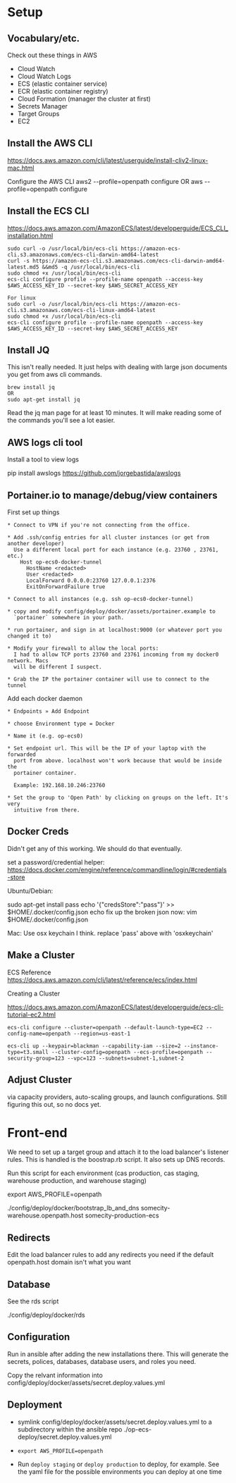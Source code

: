 # Setup

## Vocabulary/etc.

  Check out these things in AWS

  * Cloud Watch
  * Cloud Watch Logs
  * ECS (elastic container service)
  * ECR (elastic container registry)
  * Cloud Formation (manager the cluster at first)
  * Secrets Manager
  * Target Groups
  * EC2

##  Install the AWS CLI
  https://docs.aws.amazon.com/cli/latest/userguide/install-cliv2-linux-mac.html

  Configure the AWS CLI
  aws2 --profile=openpath configure
  OR
  aws --profile=openpath configure

##  Install the ECS CLI
  https://docs.aws.amazon.com/AmazonECS/latest/developerguide/ECS_CLI_installation.html
  ```
  sudo curl -o /usr/local/bin/ecs-cli https://amazon-ecs-cli.s3.amazonaws.com/ecs-cli-darwin-amd64-latest
  curl -s https://amazon-ecs-cli.s3.amazonaws.com/ecs-cli-darwin-amd64-latest.md5 &&md5 -q /usr/local/bin/ecs-cli
  sudo chmod +x /usr/local/bin/ecs-cli
  ecs-cli configure profile --profile-name openpath --access-key $AWS_ACCESS_KEY_ID --secret-key $AWS_SECRET_ACCESS_KEY
  ```

  ```
  For linux
  sudo curl -o /usr/local/bin/ecs-cli https://amazon-ecs-cli.s3.amazonaws.com/ecs-cli-linux-amd64-latest
  sudo chmod +x /usr/local/bin/ecs-cli
  ecs-cli configure profile --profile-name openpath --access-key $AWS_ACCESS_KEY_ID --secret-key $AWS_SECRET_ACCESS_KEY
  ```

## Install JQ
  This isn't really needed. It just helps with dealing with large json documents you get from aws cli commands.

  ```
  brew install jq
  OR
  sudo apt-get install jq
  ```

  Read the jq man page for at least 10 minutes. It will make reading some of the commands you'll see a lot easier.


## AWS logs cli tool

  Install a tool to view logs

  pip install awslogs
  https://github.com/jorgebastida/awslogs

## Portainer.io to manage/debug/view containers

  First set up things

    * Connect to VPN if you're not connecting from the office.

    * Add .ssh/config entries for all cluster instances (or get from another developer)
      Use a different local port for each instance (e.g. 23760 , 23761, etc.)
        Host op-ecs0-docker-tunnel
          HostName <redacted>
          User <redacted>
          LocalForward 0.0.0.0:23760 127.0.0.1:2376
          ExitOnForwardFailure true

    * Connect to all instances (e.g. ssh op-ecs0-docker-tunnel)

    * copy and modify config/deploy/docker/assets/portainer.example to
      `portainer` somewhere in your path.

    * run portainer, and sign in at localhost:9000 (or whatever port you changed it to)

    * Modify your firewall to allow the local ports:
      I had to allow TCP ports 23760 and 23761 incoming from my docker0 network. Macs
      will be different I suspect.

    * Grab the IP the portainer container will use to connect to the tunnel

  Add each docker daemon

    * Endpoints » Add Endpoint

    * choose Environment type = Docker

    * Name it (e.g. op-ecs0)

    * Set endpoint url. This will be the IP of your laptop with the forwarded
      port from above. localhost won't work because that would be inside the
      portainer container.

      Example: 192.168.10.246:23760

    * Set the group to 'Open Path' by clicking on groups on the left. It's very
      intuitive from there.

## Docker Creds

   Didn't get any of this working. We should do that eventually.

   set a password/credential helper:
   https://docs.docker.com/engine/reference/commandline/login/#credentials-store


   Ubuntu/Debian:


   sudo apt-get install pass
   echo '{"credsStore":"pass"}' >> $HOME/.docker/config.json
   echo fix up the broken json now:
   vim $HOME/.docker/config.json

   Mac:
   Use osx keychain I think. replace 'pass' above with 'osxkeychain'

## Make a Cluster

  ECS Reference
  https://docs.aws.amazon.com/cli/latest/reference/ecs/index.html

  Creating a Cluster

  https://docs.aws.amazon.com/AmazonECS/latest/developerguide/ecs-cli-tutorial-ec2.html

  ```
  ecs-cli configure --cluster=openpath --default-launch-type=EC2 --config-name=openpath --region=us-east-1

  ecs-cli up --keypair=blackman --capability-iam --size=2 --instance-type=t3.small --cluster-config=openpath --ecs-profile=openpath --security-group=123 --vpc=123 --subnets=subnet-1,subnet-2
  ```


## Adjust Cluster

  via capacity providers, auto-scaling groups, and launch configurations.
  Still figuring this out, so no docs yet.

# Front-end

  We need to set up a target group and attach it to the load balancer's
  listener rules. This is handled is the boostrap.rb script. It also sets up
  DNS records.

  Run this script for each environment (cas production, cas staging, warehouse
  production, and warehouse staging)

  export AWS_PROFILE=openpath

  ./config/deploy/docker/bootstrap_lb_and_dns somecity-warehouse.openpath.host somecity-production-ecs

## Redirects

  Edit the load balancer rules to add any redirects you need if the default
  openpath.host domain isn't what you want

## Database

  See the rds script

  ./config/deploy/docker/rds <database-instance-name>

## Configuration

  Run in ansible after adding the new installations there. This will generate
  the secrets, polices, databases, database users, and roles you need.

  Copy the relvant information into config/deploy/docker/assets/secret.deploy.values.yml

## Deployment

  * symlink
    config/deploy/docker/assets/secret.deploy.values.yml
    to a subdirectory within the ansible repo
    ./op-ecs-deploy/secret.deploy.values.yml

  * `export AWS_PROFILE=openpath`

  * Run `deploy staging` or `deploy production` to deploy, for example. See
    the yaml file for the possible environments you can deploy at one time
